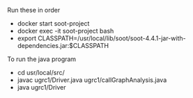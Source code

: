 
Run these in order

- docker start soot-project
- docker exec -it soot-project bash
- export CLASSPATH=/usr/local/lib/soot/soot-4.4.1-jar-with-dependencies.jar:$CLASSPATH

To run the java program

- cd usr/local/src/
- javac ugrc1/Driver.java ugrc1/callGraphAnalysis.java
- java ugrc1/Driver


